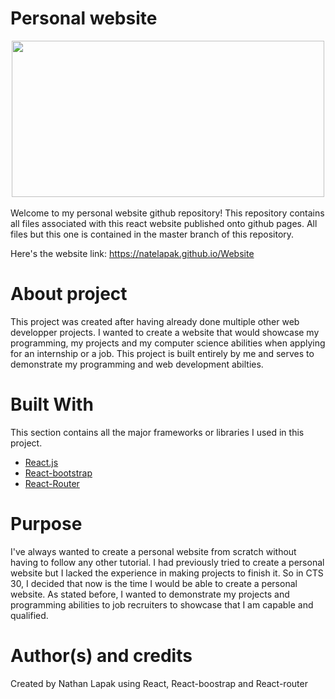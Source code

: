# Personal website

<div align="center">
 <img src="Homepage.png" alt ="" height="250px" width="500px"/>
</div>
 
<br>
Welcome to my personal website github repository!
This repository contains all files associated with this react website published onto github pages. 
All files but this one is contained in the master branch of this repository.

Here's the website link:
https://natelapak.github.io/Website

# About project
This project was created after having already done multiple other web developper projects. I wanted to create a website that would showcase my programming, my projects and my computer science abilities when applying for an internship or a job. This project is built entirely by me and serves to demonstrate my programming and web development abilties.

# Built With

This section contains all the major frameworks or libraries I used in this project. 

* [React.js](https://reactjs.org/)
* [React-bootstrap](https://react-bootstrap.github.io/)
* [React-Router](https://reactrouter.com/)
 
# Purpose
I've always wanted to create a personal website from scratch without having to follow any other tutorial. I had previously tried to create a personal website but I lacked the experience in making projects to finish it. So in CTS 30, I decided that now is the time I would be able to create a personal website. As stated before, I wanted to demonstrate my projects and programming abilities to job recruiters to showcase that I am capable and qualified. 

# Author(s) and credits
Created by Nathan Lapak using React, React-boostrap and React-router
